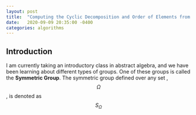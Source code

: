 ```yaml
---
layout: post
title:  "Computing the Cyclic Decomposition and Order of Elements from Symmetric Groups"
date:   2020-09-09 20:35:00 -0400
categories: algorithms
---
```


## Introduction 

I am currently taking an introductory class in abstract algebra, and we have been learning about different types of groups. One of these groups is called the **Symmetric Group**. The symmetric group defined over any set ,$$\Omega$$, is denoted as $$S_{\Omega}$$
